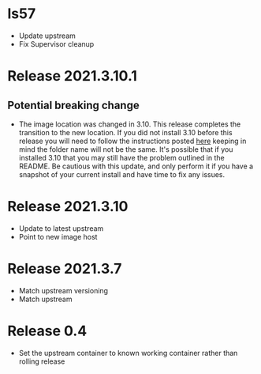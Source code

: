 # ls57
- Update upstream
- Fix Supervisor cleanup
# Release 2021.3.10.1
## Potential breaking change
- The image location was changed in 3.10. This release completes the transition to the new location. If you did not install 3.10 before this release you will need to follow the instructions posted [here](https://github.com/haberda/hassio_addons/blob/master/signal/README.md) keeping in mind the folder name will not be the same. It's possible that if you installed 3.10 that you may still have the problem outlined in the README. Be cautious with this update, and only perform it if you have a snapshot of your current install and have time to fix any issues.
# Release 2021.3.10
- Update to latest upstream
- Point to new image host
# Release 2021.3.7
- Match upstream versioning
- Match upstream
# Release 0.4
- Set the upstream container to known working container rather than rolling release
